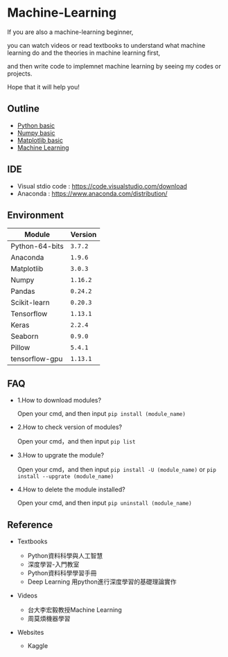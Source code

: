 # Machine-Learning
If you are also a machine-learning beginner, 

you can watch videos or read textbooks to understand what machine learning do and the theories in machine learning first, 

and then write code to implemnet machine learning by seeing my codes or projects.

Hope that it will help you! 

## Outline
  * [Python basic](Basic/Basic.md)
  * [Numpy basic](Numpy/Numpy.md)
  * [Matplotlib basic](Matplotlib/Matplotlib.md)
  * [Machine Learning](ML/ML.md)

## IDE 
 * Visual stdio code : https://code.visualstudio.com/download
 * Anaconda : https://www.anaconda.com/distribution/

## Environment
|Module|Version|
|-|-|
|Python-64-bits|`3.7.2`|
|Anaconda|`1.9.6`|
|Matplotlib|`3.0.3`|
|Numpy|`1.16.2`|
|Pandas|`0.24.2`|
|Scikit-learn|`0.20.3`|
|Tensorflow|`1.13.1`|
|Keras|`2.2.4`|
|Seaborn|`0.9.0`|
|Pillow|`5.4.1`|
|tensorflow-gpu|`1.13.1`|

## FAQ 
* 1.How to download modules?

   Open your cmd, and then input `pip install (module_name)`

* 2.How to check version of modules?

   Open your cmd，and then input `pip list`
   
* 3.How to upgrate the module?

   Open your cmd，and then input `pip install -U (module_name)` or `pip install --upgrate (module_name)`
   
* 4.How to delete the module installed?

   Open your cmd, and then input `pip uninstall (module_name)`

## Reference
 * Textbooks
   * Python資料科學與人工智慧
   * 深度學習-入門教室
   * Python資料科學學習手冊
   * Deep Learning 用python進行深度學習的基礎理論實作
 
 * Videos
   * 台大李宏毅教授Machine Learning
   * 周莫煩機器學習
  
 * Websites
   * Kaggle
